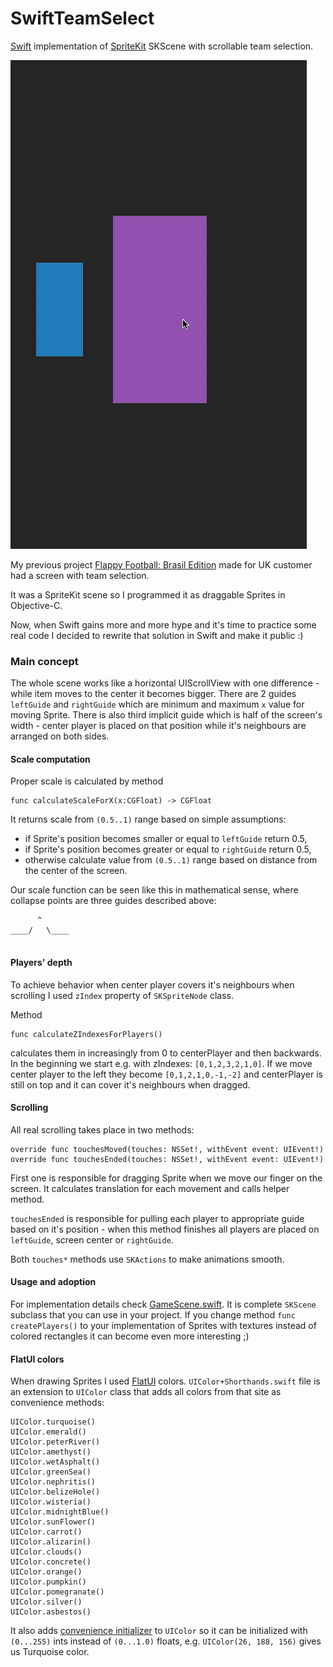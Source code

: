 SwiftTeamSelect
===============

[Swift](https://developer.apple.com/swift/) implementation of [SpriteKit](https://developer.apple.com/library/ios/documentation/GraphicsAnimation/Conceptual/SpriteKit_PG/Introduction/Introduction.html) SKScene with scrollable team selection.

![Animation of scrollable selection](https://raw.githubusercontent.com/burczyk/SwiftTeamSelect/master/assets/SwiftTeamSelect.gif)

My previous project [Flappy Football: Brasil Edition](https://itunes.apple.com/us/app/flappy-football-brasil-edition/id886571229?mt=8) made for UK customer had a screen with team selection.

It was a SpriteKit scene so I programmed it as draggable Sprites in Objective-C.

Now, when Swift gains more and more hype and it's time to practice some real code I decided to rewrite that solution in Swift and make it public :)

### Main concept

The whole scene works like a horizontal UIScrollView with one difference - while item moves to the center it becomes bigger.
There are 2 guides `leftGuide` and `rightGuide` which are minimum and maximum `x` value for moving Sprite. There is also third implicit guide which is half of the screen's width - center player is placed on that position while it's neighbours are arranged on both sides.

#### Scale computation

Proper scale is calculated by method 

```
func calculateScaleForX(x:CGFloat) -> CGFloat
``` 

It returns scale from `(0.5..1)` range based on simple assumptions:

* if Sprite's position becomes smaller or equal to `leftGuide` return 0.5,
* if Sprite's position becomes greater or equal to `rightGuide` return 0.5,
* otherwise calculate value from `(0.5..1)` range based on distance from the center of the screen.

Our scale function can be seen like this in mathematical sense, where collapse points are three guides described above:

```
      ^
____/   \____


```

#### Players' depth
To achieve behavior when center player covers it's neighbours when scrolling I used `zIndex` property of `SKSpriteNode` class. 

Method

```
func calculateZIndexesForPlayers()
```

calculates them in increasingly from 0 to centerPlayer and then backwards.
In the beginning we start e.g. with zIndexes: `[0,1,2,3,2,1,0]`. If we move center player to the left they become `[0,1,2,1,0,-1,-2]` and centerPlayer is still on top and it can cover it's neighbours when dragged.

#### Scrolling
All real scrolling takes place in two methods:

```
override func touchesMoved(touches: NSSet!, withEvent event: UIEvent!)
override func touchesEnded(touches: NSSet!, withEvent event: UIEvent!)
```

First one is responsible for dragging Sprite when we move our finger on the screen.
It calculates translation for each movement and calls helper method.


`touchesEnded` is responsible for pulling each player to appropriate guide based on it's position - when this method finishes all players are placed on `leftGuide`, screen center or `rightGuide`.

Both `touches*` methods use `SKActions` to make animations smooth.

#### Usage and adoption

For implementation details check [GameScene.swift](https://github.com/burczyk/SwiftTeamSelect/blob/master/SwiftTeamSelect/GameScene.swift).
It is complete `SKScene` subclass that you can use in your project.
If you change method `func createPlayers()` to your implementation of Sprites with textures instead of colored rectangles it can become even more interesting ;)

#### FlatUI colors
When drawing Sprites I used [FlatUI](http://flatuicolors.com/) colors.
`UIColor+Shorthands.swift` file is an extension to `UIColor` class that adds all colors from that site as convenience methods:

```
UIColor.turquoise()
UIColor.emerald()
UIColor.peterRiver()
UIColor.amethyst()
UIColor.wetAsphalt()
UIColor.greenSea()
UIColor.nephritis()
UIColor.belizeHole()
UIColor.wisteria()
UIColor.midnightBlue()
UIColor.sunFlower()
UIColor.carrot()
UIColor.alizarin()
UIColor.clouds()
UIColor.concrete()
UIColor.orange()
UIColor.pumpkin()
UIColor.pomegranate()
UIColor.silver()
UIColor.asbestos()
```

It also adds [convenience initializer](https://developer.apple.com/library/prerelease/ios/documentation/swift/conceptual/swift_programming_language/Initialization.html) to `UIColor` so it can be initialized with `(0...255)` ints instead of `(0...1.0)` floats, e.g. `UIColor(26, 188, 156)` gives us Turquoise color.
